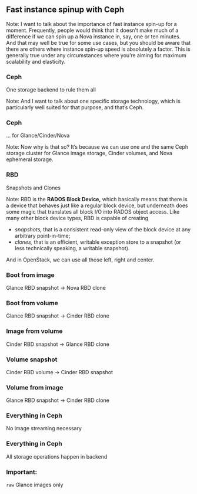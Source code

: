 ## Fast instance spinup with Ceph

Note:
I want to talk about the importance of fast instance spin-up for a
moment. Frequently, people would think that it doesn’t make much of a
difference if we can spin up a Nova instance in, say, one or ten
minutes. And that may well be true for some use cases, but you should
be aware that there are others where instance spin-up speed is
absolutely a factor. This is generally true under any circumstances
where you’re aiming for maximum scalability and elasticity.


### Ceph
One storage backend to rule them all

Note:
And I want to talk about one specific storage technology, which is
particularly well suited for that purpose, and that’s Ceph.


### Ceph
... for Glance/Cinder/Nova

Note:
Now why is that so? It’s because we can use one and the same Ceph
storage cluster for Glance image storage, Cinder volumes, and Nova
ephemeral storage.


### RBD
Snapshots and Clones

Note: RBD is the **RADOS Block Device,** which basically means that
there is a device that behaves just like a regular block device, but
underneath does some magic that translates all block I/O into RADOS
object access. Like many other block device types, RBD is capable of
creating

* _snapshots,_ that is a consistent read-only view of the block device
  at any arbitrary point-in-time;
* _clones,_ that is an efficient, writable exception store to a
  snapshot (or less technically speaking, a writable snapshot).

And in OpenStack, we can use all those left, right and center.


### Boot from image
Glance RBD snapshot -> Nova RBD clone


### Boot from volume
Glance RBD snapshot -> Cinder RBD clone


### Image from volume
Cinder RBD snapshot -> Glance RBD clone


### Volume snapshot
Cinder RBD volume -> Cinder RBD snapshot


### Volume from image
Glance RBD snapshot -> Cinder RBD clone


### Everything in Ceph
No image streaming necessary


### Everything in Ceph
All storage operations happen in backend


### Important:
`raw` Glance images only
